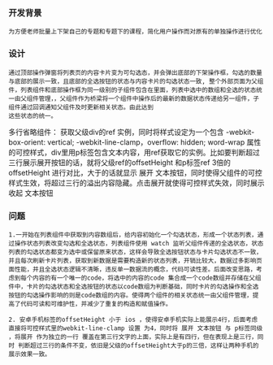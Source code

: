### 开发背景
    为方便老师批量上下架自己的专题和专题下的课程，简化用户操作而对原有的单独操作进行优化

### 设计
    通过顶部操作弹窗将列表页的内容卡片变为可勾选态，并会弹出底部的下架操作框，勾选的数量与底部的展示一致，且底部的全选按钮的状态与内容卡片的勾选状态一致, 整个外部页面为父组件，列表组件和底部操作框为同一级别的子组件包含在里面，列表中选中的数组和全选的状态统一由父组件管理，，父组件作为桥梁将一个组件中操作后的最新的数据状态传递给另一组件，子组件通过回调通知父组件及时更新相关状态。由此达到
    这些状态的统一。

   多行省略组件： 获取父级div的ref 实例，同时将样式设定为一个包含 -webkit-box-orient: vertical; -webkit-line-clamp，overflow: hidden; word-wrap 属性的可控样式，div里用p标签包含文本内容，用ref获取它的实例。比如要判断超过三行展示展开按钮的话，就将父级ref的offsetHeight 和p标签ref 3倍的offsetHeight 进行对比，大于的话就显示 展开 文本按钮，同时使得父组件的可控样式生效，将超过三行的溢出内容隐藏。点击展开就使得可控样式失效，同时展示收起 文本按钮

### 问题

    1.一开始在列表组件中获取到内容数组后，给内容初始化一个勾选状态，形成一个状态列表，通过操作状态列表改变勾选和全选状态，列表组件使用 watch 监听父组件传递的全选状态，状态列表的勾选状态都变为选中或保留原来状态，这样会导致全选按钮状态与卡片勾选状态不一致，并且每次刷新卡片列表，获取到新数据是需要构造新的状态列表，开销比较大，数据过多影响页面性能，并且全选状态逻辑不清晰，违反单一数据流的概念，代码可读性差。后面改变思路，考虑到每个内容的有一个唯一的code，将选中的内容的code 集合成一个code数组并存储在父组件中，卡片的勾选状态和全选按钮的状态以code数组为判断基础，同时卡片的勾选操作和全选按钮的勾选操作影响的则是code数组的内容。使得两个组件的相关状态统一由父组件管理，提高了代码可读和可维护性，并减少了重复的构造和赋值操作。

    2. 安卓手机标签的offsetHeight 小于 ios ，使得安卓手机实际上能展示4行，后面考虑 直接将可控样式里的webkit-line-clamp 设置 为4，同时将 展开 文本按钮 与 p标签同级 ，将展开 作为独立的一行 覆盖在第三行文字的上面，实际上是有四行，但在表现上是三行，同时 判断超过三行的条件不变，依旧是父级的offsetHeight大于p的三倍，这样让两种手机的展示效果一致。